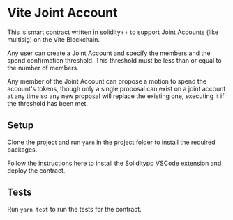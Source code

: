 # Vite Joint Account

This is smart contract written in solidity++ to support 
Joint Accounts (like multisig) on the Vite Blockchain.

Any user can create a Joint Account and 
specify the members and the spend confirmation threshold. 
This threshold must be less than or equal to the number of members.

Any member of the Joint Account can propose a motion to spend the account's tokens, 
though only a single proposal can exist on a joint account 
at any time so any new proposal will replace the existing one, 
executing it if the threshold has been met.

## Setup
Clone the project and run `yarn` in the project folder to install the required packages.

Follow the instructions [here](https://docs.vite.org/vite-docs/tutorial/sppguide/introduction/installation.html#deploying-your-first-contract) 
to install the Soliditypp VSCode extension and deploy the contract.

## Tests
Run `yarn test` to run the tests for the contract.
